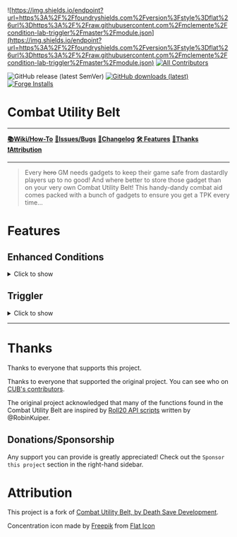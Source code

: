![https://img.shields.io/endpoint?url=https%3A%2F%2Ffoundryshields.com%2Fversion%3Fstyle%3Dflat%26url%3Dhttps%3A%2F%2Fraw.githubusercontent.com%2Fmclemente%2Fcondition-lab-triggler%2Fmaster%2Fmodule.json](https://img.shields.io/endpoint?url=https%3A%2F%2Ffoundryshields.com%2Fversion%3Fstyle%3Dflat%26url%3Dhttps%3A%2F%2Fraw.githubusercontent.com%2Fmclemente%2Fcondition-lab-triggler%2Fmaster%2Fmodule.json)<!-- ALL-CONTRIBUTORS-BADGE:START - Do not remove or modify this section -->
[![All Contributors](https://img.shields.io/badge/all_contributors-30-orange.svg?style=flat-square)](#contributors-)

<!-- ALL-CONTRIBUTORS-BADGE:END -->

![GitHub release (latest SemVer)](https://img.shields.io/github/v/release/mclemente/fvtt-condition-lab-triggler)
[![GitHub downloads (latest)](<https://img.shields.io/badge/dynamic/json?label=Downloads@latest&query=assets[?(@.name.includes('zip'))].download_count&url=https://api.github.com/repos/mclemente/fvtt-condition-lab-triggler/releases/latest&color=green>)](https://github.com/mclemente/fvtt-condition-lab-triggler/releases/latest)
[![Forge Installs](https://img.shields.io/badge/dynamic/json?label=Forge%20Install%20Base&query=package.installs&suffix=%&url=https://forge-vtt.com/api/bazaar/package/condition-lab-triggler&colorB=brightgreen)](https://forge-vtt.com/)

# Combat Utility Belt

---

**[📚Wiki/How-To](https://github.com/mclemente/fvtt-condition-lab-triggler/wiki)**
**[🐛Issues/Bugs](https://github.com/mclemente/fvtt-condition-lab-triggler/issues)**
**[📜Changelog](https://github.com/mclemente/fvtt-condition-lab-triggler/blob/master/CHANGELOG.md)**
**[🛠 Features](#features)**
**[👏Thanks](#thanks)**
**[❗Attribution](#attribution)**

---

> Every ~~hero~~ GM needs gadgets to keep their game safe from dastardly players up to no good! And where better to store those gadget than on your very own Combat Utility Belt!
> This handy-dandy combat aid comes packed with a bunch of gadgets to ensure you get a TPK every time...

# Features

## Enhanced Conditions

<details>
  <summary>Click to show</summary>

![enhanced-conditions](https://github.com/death-save/media/blob/master/combat-utility-belt/enhanced-conditions.gif)

It's not enough to _show_ your players when their poisoned, you want to really drive it home by linking the condition so they can wallow in misery as they fail their ability checks.

This gadget creates a dynamo-powered link between status effect icons and reference entries (Journal, Item, or compendium) with further info on that status effect.

</details>

## Triggler

<details>
  <summary>Click to show</summary>

Trigger the addition or removal of Conditions, and/or the execution of Macros based on changes to actor/token properties such as HP

</details>

---

# Thanks

Thanks to everyone that supports this project.

Thanks to everyone that supported the original project. You can see who on [CUB's contributors](https://github.com/death-save/combat-utility-belt#contributors-).

The original project acknowledged that many of the functions found in the Combat Utility Belt are inspired by [Roll20 API scripts](https://github.com/RobinKuiper/Roll20APIScripts) written by @RobinKuiper.

## Donations/Sponsorship

Any support you can provide is greatly appreciated! Check out the `Sponsor this project` section in the right-hand sidebar.

# Attribution

This project is a fork of [Combat Utility Belt, by Death Save Development](https://github.com/death-save/combat-utility-belt).

Concentration icon made by [Freepik](https://www.flaticon.com/authors/freepik) from [Flat Icon](www.flaticon.com)
